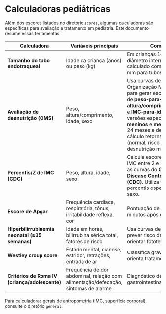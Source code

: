 # Calculadoras pediátricas

Além dos escores listados no diretório `scores`, algumas calculadoras são específicas para avaliação e tratamento em pediatria.  Este documento resume essas ferramentas.

| Calculadora                                               | Variáveis principais                          | Comentários |
|-----------------------------------------------------------|-----------------------------------------------|-------------|
| **Tamanho do tubo endotraqueal**                          | Idade da criança (anos) ou peso (kg)          | Em crianças 1–8 anos, um diâmetro interno aproximado é calculado como `(idade/4) + 4` mm para tubos sem cuff. |
| **Avaliação de desnutrição (OMS)**                         | Peso, altura/comprimento, idade, sexo          | Usa curvas de crescimento da Organização Mundial da Saúde para gerar escores‑Z e percentis de **peso‑para‑idade**, **altura/comprimento‑para‑idade** e **IMC‑para‑idade**.  Existem versões específicas para **meninos** e **meninas** de 0–24 meses e de 2–5 anos; o cálculo retorna a classificação (normal, risco de desnutrição, desnutrição moderada/severa). |
| **Percentis/Z de IMC (CDC)**                              | Peso, altura, idade, sexo                     | Calcula escores Z e percentis de IMC entre 2 e 20 anos segundo as curvas do **Centers for Disease Control and Prevention (CDC)**.  Utiliza tabelas de percentis específicas para cada sexo. |
| **Escore de Apgar**                                       | Frequência cardíaca, respiratória, tônus, irritabilidade reflexa, cor | Pontuação de 0–10 ao 1º e 5º minutos após o nascimento. |
| **Hiperbilirrubinemia neonatal (≥35 semanas)**             | Idade em horas, bilirrubina sérica total, fatores de risco | Usa curvas de Bhutani para prever risco de kernicterus e orientar fototerapia. |
| **Westley croup score**                                   | Estado mental, cianose, estridor, retrações, entrada de ar | Classifica gravidade do crupe e orienta tratamento. |
| **Critérios de Roma IV (criança/adolescente)**            | Frequência de dor abdominal, relação com alimentação/defecação, sintomas de alarme | Diagnóstico de distúrbios gastrointestinais funcionais. |

Para calculadoras gerais de antropometria (IMC, superfície corporal), consulte o diretório `general`.